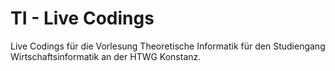 # TI - Live Codings
Live Codings für die Vorlesung Theoretische Informatik für den Studiengang Wirtschaftsinformatik an der HTWG Konstanz.
